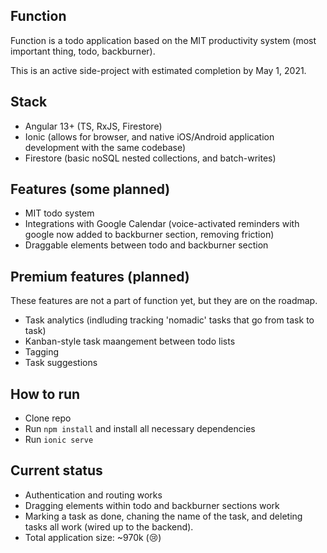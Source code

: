 ## Function

Function is a todo application based on the MIT productivity system (most important thing, todo, backburner).

This is an active side-project with estimated completion by May 1, 2021.

## Stack

- Angular 13+ (TS, RxJS, Firestore)
- Ionic (allows for browser, and native iOS/Android application development with the same codebase)
- Firestore (basic noSQL nested collections, and batch-writes)

## Features (some planned)

- MIT todo system
- Integrations with Google Calendar (voice-activated reminders with google now added to backburner section, removing friction)
- Draggable elements between todo and backburner section

## Premium features (planned)

These features are not a part of function yet, but they are on the roadmap.

- Task analytics (indluding tracking 'nomadic' tasks that go from task to task)
- Kanban-style task maangement between todo lists
- Tagging
- Task suggestions

## How to run

- Clone repo
- Run `npm install` and install all necessary dependencies
- Run `ionic serve`

## Current status

- Authentication and routing works
- Dragging elements within todo and backburner sections work
- Marking a task as done, chaning the name of the task, and deleting tasks all work (wired up to the backend).
- Total application size: ~970k (😢)
